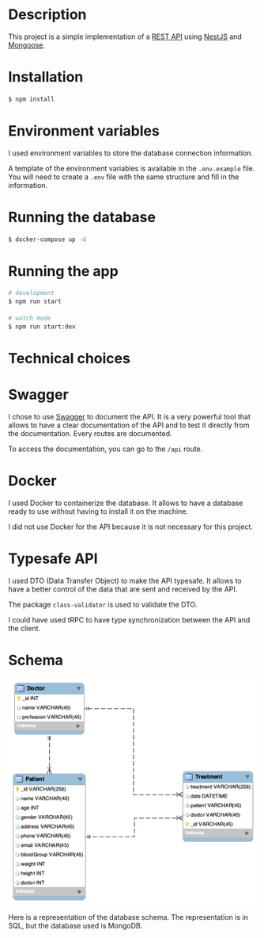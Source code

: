 <!-- Doc of the project -->

# Description

This project is a simple implementation of a [REST API](https://en.wikipedia.org/wiki/Representational_state_transfer) using [NestJS](https://nestjs.com/) and [Mongoose](https://mongoosejs.com/).

# Installation

```bash
$ npm install
```

# Environment variables

I used environment variables to store the database connection information.

A template of the environment variables is available in the `.env.example` file.
You will need to create a `.env` file with the same structure and fill in the information.

# Running the database

```bash
$ docker-compose up -d
```

# Running the app

```bash
# development
$ npm run start

# watch mode
$ npm run start:dev
```

# Technical choices

# Swagger

I chose to use [Swagger](https://swagger.io/) to document the API. It is a very powerful tool that allows to have a clear documentation of the API and to test it directly from the documentation.
Every routes are documented.

To access the documentation, you can go to the `/api` route.

# Docker

I used Docker to containerize the database. It allows to have a database ready to use without having to install it on the machine.

I did not use Docker for the API because it is not necessary for this project.

# Typesafe API

I used DTO (Data Transfer Object) to make the API typesafe. It allows to have a better control of the data that are sent and received by the API.

The package `class-validator` is used to validate the DTO.

I could have used tRPC to have type synchronization between the API and the client.

# Schema

![Alt text](./doc/schema.png)

Here is a representation of the database schema. The representation is in SQL, but the database used is MongoDB.
